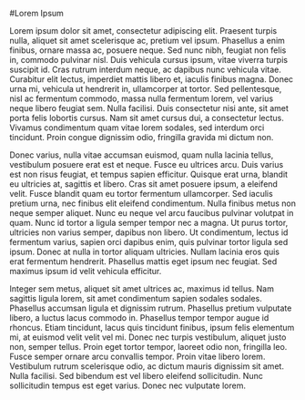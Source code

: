 #Lorem Ipsum
Lorem ipsum dolor sit amet, consectetur adipiscing elit. Praesent turpis nulla, aliquet sit amet scelerisque ac, pretium vel ipsum. Phasellus a enim finibus, ornare massa ac, posuere neque. Sed nunc nibh, feugiat non felis in, commodo pulvinar nisl. Duis vehicula cursus ipsum, vitae viverra turpis suscipit id. Cras rutrum interdum neque, ac dapibus nunc vehicula vitae. Curabitur elit lectus, imperdiet mattis libero et, iaculis finibus magna. Donec urna mi, vehicula ut hendrerit in, ullamcorper at tortor. Sed pellentesque, nisl ac fermentum commodo, massa nulla fermentum lorem, vel varius neque libero feugiat sem. Nulla facilisi. Duis consectetur nisi ante, sit amet porta felis lobortis cursus. Nam sit amet cursus dui, a consectetur lectus. Vivamus condimentum quam vitae lorem sodales, sed interdum orci tincidunt. Proin congue dignissim odio, fringilla gravida mi dictum non.

Donec varius, nulla vitae accumsan euismod, quam nulla lacinia tellus, vestibulum posuere erat est et neque. Fusce eu ultrices arcu. Duis varius est non risus feugiat, et tempus sapien efficitur. Quisque erat urna, blandit eu ultricies at, sagittis et libero. Cras sit amet posuere ipsum, a eleifend velit. Fusce blandit quam eu tortor fermentum ullamcorper. Sed iaculis pretium urna, nec finibus elit eleifend condimentum. Nulla finibus metus non neque semper aliquet. Nunc eu neque vel arcu faucibus pulvinar volutpat in quam. Nunc id tortor a ligula semper tempor nec a magna. Ut purus tortor, ultricies non varius semper, dapibus non libero. Ut condimentum, lectus id fermentum varius, sapien orci dapibus enim, quis pulvinar tortor ligula sed ipsum. Donec at nulla in tortor aliquam ultricies. Nullam lacinia eros quis erat fermentum hendrerit. Phasellus mattis eget ipsum nec feugiat. Sed maximus ipsum id velit vehicula efficitur.

Integer sem metus, aliquet sit amet ultrices ac, maximus id tellus. Nam sagittis ligula lorem, sit amet condimentum sapien sodales sodales. Phasellus accumsan ligula et dignissim rutrum. Phasellus pretium vulputate libero, a luctus lacus commodo in. Phasellus tempor tempor augue id rhoncus. Etiam tincidunt, lacus quis tincidunt finibus, ipsum felis elementum mi, at euismod velit velit vel mi. Donec nec turpis vestibulum, aliquet justo non, semper tellus. Proin eget tortor tempor, laoreet odio non, fringilla leo. Fusce semper ornare arcu convallis tempor. Proin vitae libero lorem. Vestibulum rutrum scelerisque odio, ac dictum mauris dignissim sit amet. Nulla facilisi. Sed bibendum est vel libero eleifend sollicitudin. Nunc sollicitudin tempus est eget varius. Donec nec vulputate lorem.